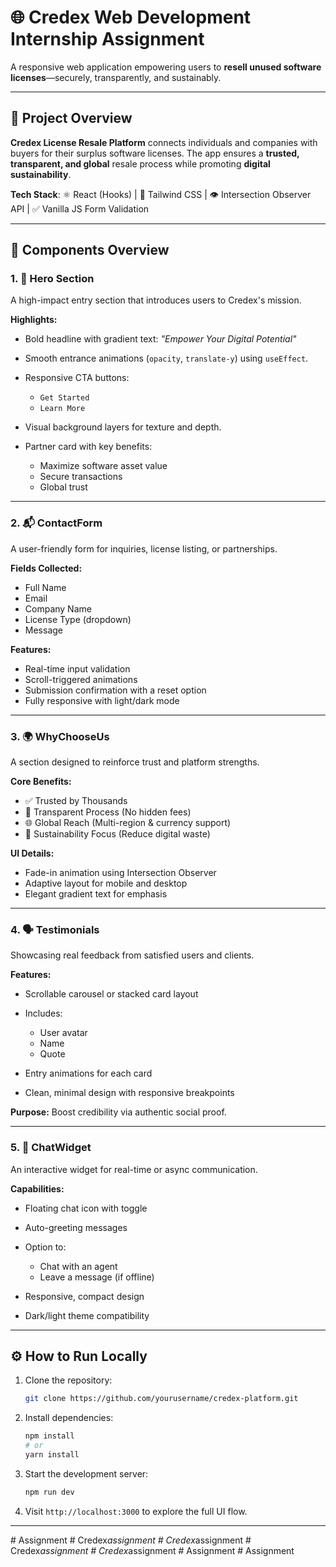 

# 🌐 Credex Web Development Internship Assignment

A responsive web application empowering users to **resell unused software licenses**—securely, transparently, and sustainably.

---

## 🧩 Project Overview

**Credex License Resale Platform** connects individuals and companies with buyers for their surplus software licenses. The app ensures a **trusted, transparent, and global** resale process while promoting **digital sustainability**.

**Tech Stack**:
⚛️ React (Hooks) | 🎨 Tailwind CSS | 👁️ Intersection Observer API | ✅ Vanilla JS Form Validation

---

## 🔧 Components Overview

### 1. 🚀 Hero Section

A high-impact entry section that introduces users to Credex's mission.

**Highlights:**

* Bold headline with gradient text:
  *"Empower Your Digital Potential"*
* Smooth entrance animations (`opacity`, `translate-y`) using `useEffect`.
* Responsive CTA buttons:

  * `Get Started`
  * `Learn More`
* Visual background layers for texture and depth.
* Partner card with key benefits:

  * Maximize software asset value
  * Secure transactions
  * Global trust

---

### 2. 📬 ContactForm

A user-friendly form for inquiries, license listing, or partnerships.

**Fields Collected:**

* Full Name
* Email
* Company Name
* License Type (dropdown)
* Message

**Features:**

* Real-time input validation
* Scroll-triggered animations
* Submission confirmation with a reset option
* Fully responsive with light/dark mode

---

### 3. 🌍 WhyChooseUs

A section designed to reinforce trust and platform strengths.

**Core Benefits:**

* ✅ Trusted by Thousands
* 💼 Transparent Process (No hidden fees)
* 🌐 Global Reach (Multi-region & currency support)
* 🌱 Sustainability Focus (Reduce digital waste)

**UI Details:**

* Fade-in animation using Intersection Observer
* Adaptive layout for mobile and desktop
* Elegant gradient text for emphasis

---

### 4. 🗣️ Testimonials

Showcasing real feedback from satisfied users and clients.

**Features:**

* Scrollable carousel or stacked card layout
* Includes:

  * User avatar
  * Name
  * Quote
* Entry animations for each card
* Clean, minimal design with responsive breakpoints

**Purpose:** Boost credibility via authentic social proof.

---

### 5. 💬 ChatWidget

An interactive widget for real-time or async communication.

**Capabilities:**

* Floating chat icon with toggle
* Auto-greeting messages
* Option to:

  * Chat with an agent
  * Leave a message (if offline)
* Responsive, compact design
* Dark/light theme compatibility

---

## ⚙️ How to Run Locally

1. Clone the repository:

   ```bash
   git clone https://github.com/yourusername/credex-platform.git
   ```

2. Install dependencies:

   ```bash
   npm install
   # or
   yarn install
   ```

3. Start the development server:

   ```bash
   npm run dev
   ```

4. Visit `http://localhost:3000` to explore the full UI flow.

---




#   A s s i g n m e n t  
 #   C r e d e x _ a s s i g n m e n t  
 #   C r e d e x _ a s s i g n m e n t  
 #   C r e d e x _ a s s i g n m e n t  
 #   C r e d e x _ a s s i g n m e n t  
 #   A s s i g n m e n t  
 #   A s s i g n m e n t  
 